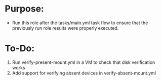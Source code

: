 Purpose:
===========
- Run this role after the tasks/main.yml task flow to ensure that
  the previously run role results were properly executed.

To-Do:
===========
1. Run verify-present-mount.yml in a VM to check that disk verification works
2. Add support for verifying absent devices in verify-absent-mount.yml
